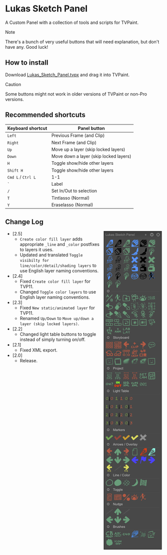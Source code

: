 # Lukas Sketch Panel
A Custom Panel with a collection of tools and scripts for TVPaint.
> [!NOTE]
> There's a bunch of very useful buttons that will need explanation, but don't have any. Good luck!
## How to install
Download [Lukas_Sketch_Panel.tvpx](panels/Lukas_Sketch_Panel.tvpx) and drag it into TVPaint.
> [!CAUTION]
> Some buttons might not work in older versions of TVPaint or non-Pro versions.
## Recommended shortcuts
Keyboard shortcut | Panel button
--- | ---
`Left` | Previous Frame (and Clip)
`Right` | Next Frame (and Clip)
`Up` | Move up a layer (skip locked layers)
`Down` | Move down a layer (skip locked layers)
`H` | Toggle show/hide other layers
`Shift H` | Toggle show/hide other layers
`Cmd L` / `Ctrl L` | 1-1
`` ` ``| Label
`/`| Set In/Out to selection
`T`| Tintlasso (Normal)
`Y`| Eraselasso (Normal)

## Change Log
<img align="right" src="screenshot.png">

- [2.5]
  - `Create color fill layer` adds appropriate `_line` and `_color` postfixes to layers it uses.
  - Updated and translated `Toggle visibilty for line/color/detail/shading layers` to use English layer naming conventions.
- [2.4]
  - Fixed `Create color fill layer` for TVP11.
  - Changed `Toggle color layers` to use English layer naming conventions.
- [2.3]
  - Fixed `New static/animated layer` for TVP11.
  - Renamed `Up/Down` to `Move up/down a layer (skip locked layers)`.
- [2.2]
  - Changed light table buttons to toggle instead of simply turning on/off.
- [2.1]
  - Fixed XML export.
- [2.0]
  - Release.
